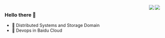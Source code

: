 <img align="right" src="https://github-readme-stats.vercel.app/api?username=Juntaran&theme=outrun" />
<img align="right" src="https://github-readme-stats.vercel.app/api/top-langs?username=juntaran&layout=compact&show_icons=true&theme=outrun">

### Hello there 👋

- 🔭 Distributed Systems and Storage Domain
- 🌱 Devops in Baidu Cloud

